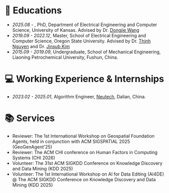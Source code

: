 
# 📖 Educations
- *2025.08* -        , PhD, Department of Electrical Engineering and Computer Science, University of Kansas. Advised by Dr. [Dongjie Wang](https://wangdongjie100.github.io/)
- *2019.09 - 2022.12*, Master, School of Electrical Engineering and Computer Science, Oregon State University. Advised by Dr. [Thinh Nguyen](https://web.engr.oregonstate.edu/~thinhq/) and Dr. [Jinsub Kim](https://sites.google.com/a/cornell.edu/jinsub-kim/home)
- *2015.09 - 2019.09*, Undergraduate, School of Mechanical Engineering, Liaoning Petrochemical University, Fushun, China.

# 💻 Working Experience & Internships
- *2023.02 - 2025.01*, Algorithm Engineer, [Neutech](https://www.neutech.com.cn/), Dalian, China.



# 📚 Services
- Reviewer: The 1st International Workshop on Geospatial Foundation Agents, held in conjunction with ACM SIGSPATIAL 2025 (GeoGenAgent'25)
- Reviewer: The ACM CHI conference on Human Factors in Computing Systems (CHI 2026)
- Volunteer: The 31st ACM SIGKDD Conference on Knowledge Discovery and Data Mining (KDD 2025)
- Volunteer: The 1st International Workshop on AI for Data Editing (AI4DE) @ The ACM SIGKDD Conference on Knowledge Discovery and Data Mining (KDD 2025)

